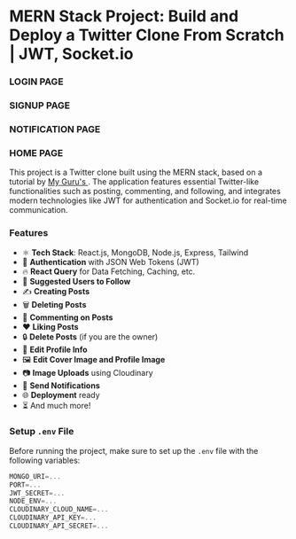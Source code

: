 
# MERN Stack Project: Build and Deploy a Twitter Clone From Scratch | JWT, Socket.io
### LOGIN PAGE
### SIGNUP PAGE
### NOTIFICATION PAGE
### HOME PAGE


This project is a Twitter clone built using the MERN stack, based on a tutorial by [My Guru's ](https://youtu.be/4GUVz2psWUg). The application features essential Twitter-like functionalities such as posting, commenting, and following, and integrates modern technologies like JWT for authentication and Socket.io for real-time communication.

### Features

- ⚛️ **Tech Stack**: React.js, MongoDB, Node.js, Express, Tailwind
- 🔐 **Authentication** with JSON Web Tokens (JWT)
- 🔥 **React Query** for Data Fetching, Caching, etc.
- 👥 **Suggested Users to Follow**
- ✍️ **Creating Posts**
- 🗑️ **Deleting Posts**
- 💬 **Commenting on Posts**
- ❤️ **Liking Posts**
- 🔒 **Delete Posts** (if you are the owner)
- 📝 **Edit Profile Info**
- 🖼️ **Edit Cover Image and Profile Image**
- 📷 **Image Uploads** using Cloudinary
- 🔔 **Send Notifications**
- 🌐 **Deployment** ready
- ⏳ And much more!

### Setup `.env` File

Before running the project, make sure to set up the `.env` file with the following variables:

```js
MONGO_URI=...
PORT=...
JWT_SECRET=...
NODE_ENV=...
CLOUDINARY_CLOUD_NAME=...
CLOUDINARY_API_KEY=...
CLOUDINARY_API_SECRET=...
